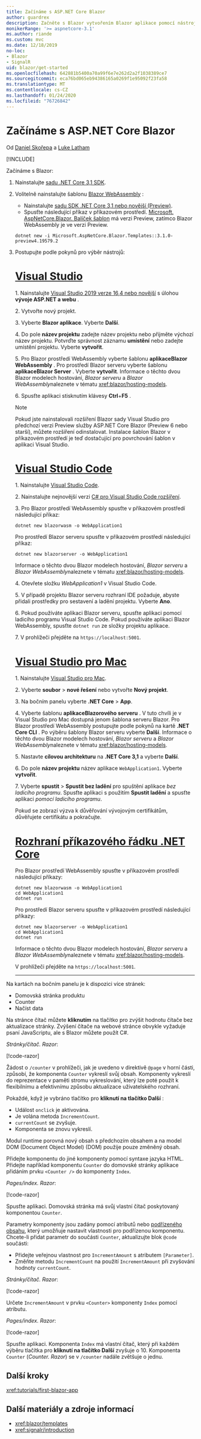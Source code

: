 ```yaml
---
title: Začínáme s ASP.NET Core Blazor
author: guardrex
description: Začněte s Blazor vytvořením Blazor aplikace pomocí nástrojů podle vašeho výběru.
monikerRange: '>= aspnetcore-3.1'
ms.author: riande
ms.custom: mvc
ms.date: 12/18/2019
no-loc:
- Blazor
- SignalR
uid: blazor/get-started
ms.openlocfilehash: 642881b5400a70a99f6e7e262d2a2f1038389ce7
ms.sourcegitcommit: eca76bd065eb94386165a0269f1e95092f23fa58
ms.translationtype: MT
ms.contentlocale: cs-CZ
ms.lasthandoff: 01/24/2020
ms.locfileid: "76726842"
---
```

# <a name="get-started-with-aspnet-core-opno-locblazor"></a>Začínáme s ASP.NET Core Blazor

Od [Daniel Skořepa](https://github.com/danroth27) a [Luke Latham](https://github.com/guardrex)

[!INCLUDE[](~/includes/blazorwasm-preview-notice.md)]

Začínáme s Blazor:

1. Nainstalujte [sadu .NET Core 3,1 SDK](https://dotnet.microsoft.com/download/dotnet-core/3.1).

1. Volitelně nainstalujte šablonu [Blazor WebAssembly](xref:blazor/hosting-models#blazor-webassembly) :
   * Nainstalujte [sadu SDK .NET Core 3,1 nebo novější (Preview)](https://dotnet.microsoft.com/download/dotnet-core/3.1).
   * Spusťte následující příkaz v příkazovém prostředí. [Microsoft. AspNetCore.Blazor. Balíček šablon](https://www.nuget.org/packages/Microsoft.AspNetCore.Blazor.Templates/) má verzi Preview, zatímco Blazor WebAssembly je ve verzi Preview.

   ```dotnetcli
   dotnet new -i Microsoft.AspNetCore.Blazor.Templates::3.1.0-preview4.19579.2
   ```

1. Postupujte podle pokynů pro výběr nástrojů:

   # <a name="visual-studiotabvisual-studio"></a>[Visual Studio](#tab/visual-studio)

   1\. Nainstalujte [Visual Studio 2019 verze 16,4 nebo novější](https://visualstudio.microsoft.com/vs/preview/) s úlohou **vývoje ASP.NET a webu** .

   2\. Vytvořte nový projekt.

   3\. Vyberte **Blazor aplikace**. Vyberte **Další**.

   4\. Do pole **název projektu** zadejte název projektu nebo přijměte výchozí název projektu. Potvrďte správnost záznamu **umístění** nebo zadejte umístění projektu. Vyberte **vytvořit**.

   5\. Pro Blazor prostředí WebAssembly vyberte šablonu **aplikaceBlazor WebAssembly** . Pro prostředí Blazor serveru vyberte šablonu **aplikaceBlazor Server** . Vyberte **vytvořit**. Informace o těchto dvou Blazor modelech hostování, *Blazor serveru* a *Blazor WebAssembly*naleznete v tématu <xref:blazor/hosting-models>.

   6\. Spusťte aplikaci stisknutím klávesy **Ctrl**+**F5** .

   > [!NOTE]
   > Pokud jste nainstalovali rozšíření Blazor sady Visual Studio pro předchozí verzi Preview služby ASP.NET Core Blazor (Preview 6 nebo starší), můžete rozšíření odinstalovat. Instalace šablon Blazor v příkazovém prostředí je teď dostačující pro povrchování šablon v aplikaci Visual Studio.

   # <a name="visual-studio-codetabvisual-studio-code"></a>[Visual Studio Code](#tab/visual-studio-code)

   1\. Nainstalujte [Visual Studio Code](https://code.visualstudio.com/).

   2\. Nainstalujte nejnovější verzi [ C# pro Visual Studio Code rozšíření](https://marketplace.visualstudio.com/items?itemName=ms-vscode.csharp).

   3\. Pro Blazor prostředí WebAssembly spusťte v příkazovém prostředí následující příkaz:

      ```dotnetcli
      dotnet new blazorwasm -o WebApplication1
      ```

      Pro prostředí Blazor serveru spusťte v příkazovém prostředí následující příkaz:

      ```dotnetcli
      dotnet new blazorserver -o WebApplication1
      ```

      Informace o těchto dvou Blazor modelech hostování, *Blazor serveru* a *Blazor WebAssembly*naleznete v tématu <xref:blazor/hosting-models>.

   4\. Otevřete složku *WebApplication1* v Visual Studio Code.

   5\. V případě projektu Blazor serveru rozhraní IDE požaduje, abyste přidali prostředky pro sestavení a ladění projektu. Vyberte **Ano**.

   6\. Pokud používáte aplikaci Blazor serveru, spusťte aplikaci pomocí ladicího programu Visual Studio Code. Pokud používáte aplikaci Blazor WebAssembly, spusťte `dotnet run` ze složky projektu aplikace.

   7\. V prohlížeči přejděte na `https://localhost:5001`.

   # <a name="visual-studio-for-mactabvisual-studio-mac"></a>[Visual Studio pro Mac](#tab/visual-studio-mac)

   1\. Nainstalujte [Visual Studio pro Mac](https://visualstudio.microsoft.com/vs/mac/).

   2\. Vyberte **soubor** > **nové řešení** nebo vytvořte **Nový projekt**.

   3\. Na bočním panelu vyberte **.NET Core** > **App**.

   4\. Vyberte šablonu **aplikaceBlazorového serveru** . V tuto chvíli je v Visual Studio pro Mac dostupná jenom šablona serveru Blazor. Pro Blazor prostředí WebAssembly postupujte podle pokynů na kartě **.NET Core CLI** . Po výběru šablony Blazor serveru vyberte **Další**. Informace o těchto dvou Blazor modelech hostování, *Blazor serveru* a *Blazor WebAssembly*naleznete v tématu <xref:blazor/hosting-models>.

   <!-- For a Blazor WebAssembly experience, select the **Blazor WebAssembly App** template. Select **Next**. -->

   5\. Nastavte **cílovou architekturu** na **.NET Core 3,1** a vyberte **Další**.

   6\. Do pole **název projektu** název aplikace `WebApplication1`. Vyberte **vytvořit**.

   7\. Vyberte **spustit** > **Spustit bez ladění** pro spuštění aplikace *bez ladicího programu*. Spusťte aplikaci s použitím **Spustit ladění** a spusťte aplikaci *pomocí ladicího programu*.

   Pokud se zobrazí výzva k důvěřování vývojovým certifikátům, důvěřujete certifikátu a pokračujte.

   # <a name="net-core-clitabnetcore-cli"></a>[Rozhraní příkazového řádku .NET Core](#tab/netcore-cli/)

   Pro Blazor prostředí WebAssembly spusťte v příkazovém prostředí následující příkazy:

   ```dotnetcli
   dotnet new blazorwasm -o WebApplication1
   cd WebApplication1
   dotnet run
   ```

   Pro prostředí Blazor serveru spusťte v příkazovém prostředí následující příkazy:

   ```dotnetcli
   dotnet new blazorserver -o WebApplication1
   cd WebApplication1
   dotnet run
   ```

   Informace o těchto dvou Blazor modelech hostování, *Blazor serveru* a *Blazor WebAssembly*naleznete v tématu <xref:blazor/hosting-models>.

   V prohlížeči přejděte na `https://localhost:5001`.

   ---

Na kartách na bočním panelu je k dispozici více stránek:

* Domovská stránka produktu
* Counter
* Načíst data

Na stránce čítač můžete **kliknutím** na tlačítko pro zvýšit hodnotu čítače bez aktualizace stránky. Zvýšení čítače na webové stránce obvykle vyžaduje psaní JavaScriptu, ale s Blazor můžete použít C#.

*Stránky/čítač. Razor*:

[!code-razor[](get-started/samples_snapshot/3.x/Counter1.razor?highlight=7,12-15)]

Žádost o `/counter` v prohlížeči, jak je uvedeno v direktivě `@page` v horní části, způsobí, že komponenta `Counter` vykreslí svůj obsah. Komponenty vykreslí do reprezentace v paměti stromu vykreslování, který lze poté použít k flexibilnímu a efektivnímu způsobu aktualizace uživatelského rozhraní.

Pokaždé, když je vybráno tlačítko pro **kliknutí na tlačítko Další** :

* Událost `onclick` je aktivována.
* Je volána metoda `IncrementCount`.
* `currentCount` se zvyšuje.
* Komponenta se znovu vykreslí.

Modul runtime porovná nový obsah s předchozím obsahem a na model DOM (Document Object Model) (DOM) použije pouze změněný obsah.

Přidejte komponentu do jiné komponenty pomocí syntaxe jazyka HTML. Přidejte například komponentu `Counter` do domovské stránky aplikace přidáním prvku `<Counter />` do komponenty `Index`.

*Pages/index. Razor*:

[!code-razor[](get-started/samples_snapshot/3.x/Index1.razor?highlight=7)]

Spusťte aplikaci. Domovská stránka má svůj vlastní čítač poskytovaný komponentou `Counter`.

Parametry komponenty jsou zadány pomocí atributů nebo [podřízeného obsahu](xref:blazor/components#child-content), který umožňuje nastavit vlastnosti pro podřízenou komponentu. Chcete-li přidat parametr do součásti `Counter`, aktualizujte blok `@code` součásti:

* Přidejte veřejnou vlastnost pro `IncrementAmount` s atributem `[Parameter]`.
* Změňte metodu `IncrementCount` na použití `IncrementAmount` při zvyšování hodnoty `currentCount`.

*Stránky/čítač. Razor*:

[!code-razor[](get-started/samples_snapshot/3.x/Counter2.razor?highlight=12-13,17)]

Určete `IncrementAmount` v prvku `<Counter>` komponenty `Index` pomocí atributu.

*Pages/index. Razor*:

[!code-razor[](get-started/samples_snapshot/3.x/Index2.razor?highlight=7)]

Spusťte aplikaci. Komponenta `Index` má vlastní čítač, který při každém výběru tlačítka pro **kliknutí na tlačítko Další** zvyšuje o 10. Komponenta `Counter` (*Counter. Razor*) se v `/counter` nadále zvětšuje o jednu.

## <a name="next-steps"></a>Další kroky

<xref:tutorials/first-blazor-app>

## <a name="additional-resources"></a>Další materiály a zdroje informací

* <xref:blazor/templates>
* <xref:signalr/introduction>
